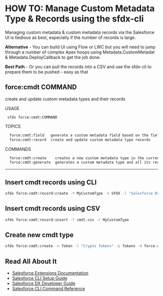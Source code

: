 # HOW TO: Manage Custom Metadata Type & Records using the sfdx-cli

Managing custom metadata & custom metadata records via the Salesforce UI is tiedious as best, especially if the number of records is large.

**Alternative** - You can build UI using Flow or LWC but you will need to jump through a number of complex Apex hoops using Metadata.CustomMetadat & Metadata.DeployCallback to get the job done.

**Best Path** - Or you can pull the records into a CSV and use the sfdx-cli to prepare them to be pushed - easy as that

## force:cmdt COMMAND

create and update custom metadata types and their records

USAGE

 ```text
  sfdx force:cmdt:COMMAND
 ```

TOPICS

```bash
  force:cmdt:field   generate a custom metadata field based on the field type provided
  force:cmdt:record  create and update custom metadata type records
```  

COMMANDS

```bash
  force:cmdt:create    creates a new custom metadata type in the current project
  force:cmdt:generate  generates a custom metadata type and all its records for the provided sObject
```

---

## Insert cmdt records using CLI

```bash
sfdx force:cmdt:record:create -t MyCustomType -n SFDX -l "Salesforce DX" Integration__c=sfdx
```

## Insert cmdt records using CSV

```bash
sfdx force:cmdt:record:insert -f cmdt.csv -t MyCustomType
```

## Create new cmdt type

```bash
sfdx force:cmdt:create -n Token -l "Crypto Tokens" -p Tokens -d force-app/main/default/objects     
```

## Read All About It

- [Salesforce Extensions Documentation](https://developer.salesforce.com/tools/vscode/)
- [Salesforce CLI Setup Guide](https://developer.salesforce.com/docs/atlas.en-us.sfdx_setup.meta/sfdx_setup/sfdx_setup_intro.htm)
- [Salesforce DX Developer Guide](https://developer.salesforce.com/docs/atlas.en-us.sfdx_dev.meta/sfdx_dev/sfdx_dev_intro.htm)
- [Salesforce CLI Command Reference](https://developer.salesforce.com/docs/atlas.en-us.sfdx_cli_reference.meta/sfdx_cli_reference/cli_reference.htm)
